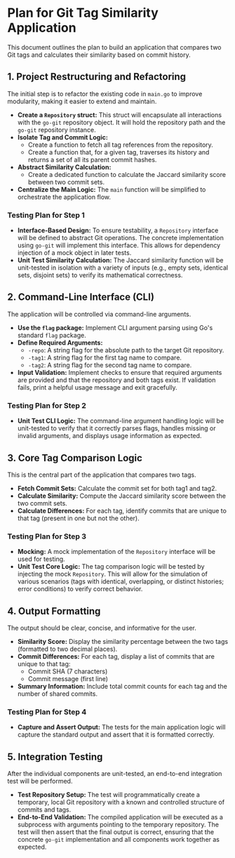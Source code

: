 # Plan for Git Tag Similarity Application

This document outlines the plan to build an application that compares two Git tags and calculates their similarity based on commit history.

## 1. Project Restructuring and Refactoring

The initial step is to refactor the existing code in `main.go` to improve modularity, making it easier to extend and maintain.

*   **Create a `Repository` struct:** This struct will encapsulate all interactions with the `go-git` repository object. It will hold the repository path and the `go-git` repository instance.
*   **Isolate Tag and Commit Logic:**
    *   Create a function to fetch all tag references from the repository.
    *   Create a function that, for a given tag, traverses its history and returns a set of all its parent commit hashes.
*   **Abstract Similarity Calculation:**
    *   Create a dedicated function to calculate the Jaccard similarity score between two commit sets.
*   **Centralize the Main Logic:** The `main` function will be simplified to orchestrate the application flow.

### Testing Plan for Step 1

*   **Interface-Based Design:** To ensure testability, a `Repository` interface will be defined to abstract Git operations. The concrete implementation using `go-git` will implement this interface. This allows for dependency injection of a mock object in later tests.
*   **Unit Test Similarity Calculation:** The Jaccard similarity function will be unit-tested in isolation with a variety of inputs (e.g., empty sets, identical sets, disjoint sets) to verify its mathematical correctness.

## 2. Command-Line Interface (CLI)

The application will be controlled via command-line arguments.

*   **Use the `flag` package:** Implement CLI argument parsing using Go's standard `flag` package.
*   **Define Required Arguments:**
    *   `-repo`: A string flag for the absolute path to the target Git repository.
    *   `-tag1`: A string flag for the first tag name to compare.
    *   `-tag2`: A string flag for the second tag name to compare.
*   **Input Validation:** Implement checks to ensure that required arguments are provided and that the repository and both tags exist. If validation fails, print a helpful usage message and exit gracefully.

### Testing Plan for Step 2

*   **Unit Test CLI Logic:** The command-line argument handling logic will be unit-tested to verify that it correctly parses flags, handles missing or invalid arguments, and displays usage information as expected.

## 3. Core Tag Comparison Logic

This is the central part of the application that compares two tags.

*   **Fetch Commit Sets:** Calculate the commit set for both tag1 and tag2.
*   **Calculate Similarity:** Compute the Jaccard similarity score between the two commit sets.
*   **Calculate Differences:** For each tag, identify commits that are unique to that tag (present in one but not the other).

### Testing Plan for Step 3

*   **Mocking:** A mock implementation of the `Repository` interface will be used for testing.
*   **Unit Test Core Logic:** The tag comparison logic will be tested by injecting the mock `Repository`. This will allow for the simulation of various scenarios (tags with identical, overlapping, or distinct histories; error conditions) to verify correct behavior.

## 4. Output Formatting

The output should be clear, concise, and informative for the user.

*   **Similarity Score:** Display the similarity percentage between the two tags (formatted to two decimal places).
*   **Commit Differences:** For each tag, display a list of commits that are unique to that tag:
    *   Commit SHA (7 characters)
    *   Commit message (first line)
*   **Summary Information:** Include total commit counts for each tag and the number of shared commits.

### Testing Plan for Step 4

*   **Capture and Assert Output:** The tests for the main application logic will capture the standard output and assert that it is formatted correctly.

## 5. Integration Testing

After the individual components are unit-tested, an end-to-end integration test will be performed.

*   **Test Repository Setup:** The test will programmatically create a temporary, local Git repository with a known and controlled structure of commits and tags.
*   **End-to-End Validation:** The compiled application will be executed as a subprocess with arguments pointing to the temporary repository. The test will then assert that the final output is correct, ensuring that the concrete `go-git` implementation and all components work together as expected.
